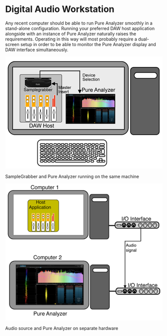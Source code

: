 # Digital Audio Workstation
Any recent computer should be able to run Pure Analyzer smoothly in a stand-alone configuration.
Running your preferred DAW host application alongside with an instance of Pure Analyzer naturally
raises the requirements. Operating in this way will most probably require a dual-screen setup in
order to be able to monitor the Pure Analyzer display and DAW interface simultaneously.

![](../../../include/SG_DAW_Insert.png)

SampleGrabber and Pure Analyzer running on the same machine

![](../../../include/Dual_hardware_host_config.png)

Audio source and Pure Analyzer on separate hardware